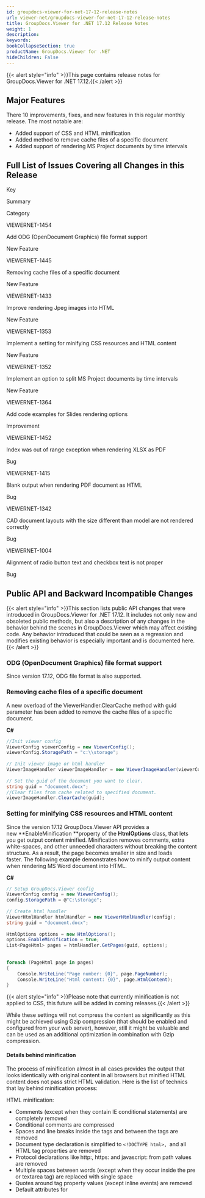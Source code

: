 ```yaml
---
id: groupdocs-viewer-for-net-17-12-release-notes
url: viewer-net/groupdocs-viewer-for-net-17-12-release-notes
title: GroupDocs.Viewer for .NET 17.12 Release Notes
weight: 1
description: 
keywords: 
bookCollapseSection: true
productName: GroupDocs.Viewer for .NET
hideChildren: False
---
```

{{< alert style="info" >}}This page contains release notes for GroupDocs.Viewer for .NET 17.12.{{< /alert >}}

## Major Features

There 10 improvements, fixes, and new features in this regular monthly release. The most notable are:

*   Added support of CSS and HTML minification
*   Added method to remove cache files of a specific document
*   Added support of rendering MS Project documents by time intervals

## Full List of Issues Covering all Changes in this Release

Key

Summary

Category

VIEWERNET-1454

Add ODG (OpenDocument Graphics) file format support

New Feature

VIEWERNET-1445

Removing cache files of a specific document

New Feature

VIEWERNET-1433

Improve rendering Jpeg images into HTML

New Feature

VIEWERNET-1353

Implement a setting for minifying CSS resources and HTML content

New Feature

VIEWERNET-1352

Implement an option to split MS Project documents by time intervals

New Feature

VIEWERNET-1364

Add code examples for Slides rendering options

Improvement

VIEWERNET-1452

Index was out of range exception when rendering XLSX as PDF

Bug

VIEWERNET-1415

Blank output when rendering PDF document as HTML

Bug

VIEWERNET-1342

CAD document layouts with the size different than model are not rendered correctly

Bug

VIEWERNET-1004

Alignment of radio button text and checkbox text is not proper

Bug

## Public API and Backward Incompatible Changes

{{< alert style="info" >}}This section lists public API changes that were introduced in GroupDocs.Viewer for .NET 17.12. It includes not only new and obsoleted public methods, but also a description of any changes in the behavior behind the scenes in GroupDocs.Viewer which may affect existing code. Any behavior introduced that could be seen as a regression and modifies existing behavior is especially important and is documented here.{{< /alert >}}

### ODG (OpenDocument Graphics) file format support

Since version 17.12, ODG file format is also supported.   

### Removing cache files of a specific document

A new overload of the ViewerHandler.ClearCache method with guid parameter has been added to remove the cache files of a specific document.

**C#**

```csharp
//Init viewer config
ViewerConfig viewerConfig = new ViewerConfig();
viewerConfig.StoragePath = "c:\\storage";
 
// Init viewer image or html handler
ViewerImageHandler viewerImageHandler = new ViewerImageHandler(viewerConfig);
 
// Set the guid of the document you want to clear.
string guid = "document.docx";
//Clear files from cache related to specified document. 
viewerImageHandler.ClearCache(guid);
```

### Setting for minifying CSS resources and HTML content

Since the version 17.12 GroupDocs.Viewer API provides a new **EnableMinification **property of the **HtmlOptions** class, that lets you get output content minified. Minification removes comments, extra white-spaces, and other unneeded characters without breaking the content structure. As a result, the page becomes smaller in size and loads faster. The following example demonstrates how to minify output content when rendering MS Word document into HTML.

**C#**

```csharp
// Setup GroupDocs.Viewer config
ViewerConfig config = new ViewerConfig();
config.StoragePath = @"C:\storage";
 
// Create html handler
ViewerHtmlHandler htmlHandler = new ViewerHtmlHandler(config);
string guid = "document.docx";
 
HtmlOptions options = new HtmlOptions();
options.EnableMinification = true;
List<PageHtml> pages = htmlHandler.GetPages(guid, options);
 
 
foreach (PageHtml page in pages)
{
    Console.WriteLine("Page number: {0}", page.PageNumber);
    Console.WriteLine("Html content: {0}", page.HtmlContent);
}
```

{{< alert style="info" >}}Please note that currently minification is not applied to CSS, this future will be added in coming releases.{{< /alert >}}

While these settings will not compress the content as significantly as this might be achieved using Gzip compression (that should be enabled and configured from your web server), however, still it might be valuable and can be used as an additional optimization in combination with Gzip compression.

#### Details behind minification

The process of minification almost in all cases provides the output that looks identically with original content in all browsers but minified HTML content does not pass strict HTML validation. Here is the list of technics that lay behind minification process:

HTML minification:  

*   Comments (except when they contain IE conditional statements) are completely removed
*   Conditional comments are compressed
*   Spaces and line breaks inside the tags and between the tags are removed
*   Document type declaration is simplified to `<!DOCTYPE html>, `and all HTML tag properties are removed
*   Protocol declarations like http:, https: and javascript: from path values are removed
*   Multiple spaces between words (except when they occur inside the pre or textarea tag) are replaced with single space
*   Quotes around tag property values (except inline events) are removed
*   Default attributes for <script>, <style> and <link> tags are removed
*   Boolean attributes are simplified, therefore <input type="text" disabled="disabled"> becomes <input type=text disabled>

### Option to split MS Project documents by time intervals

#### Adjusting Page Size and Time Unit

When you are rendering MS Project documents into an image, HTML or PDF, GroupDocs.Viewer API tries to find optimal output size and time unit, depending on the projects overall length. In case you need to set your own page size or time unit, you can set **ProjectOptions** class properties of corresponding **RenderOptions** (**HtmlOptions** or **ImageOptions**) or **PdfFileOptions** class for rendering into PDF,  as shown in examples below. Time unit refers to smallest unit (days, third of a month or month) used in timescale bar. When the *TimeUnit.Days* is selected you will get the most detailed view of your tasks and when *TimeUni*t.*Month* is selected you will get a more general representation of tasks.

**Setting page size and time unit when rendering MS Project documents (C#)**

```csharp
// Setup GroupDocs.Viewer config
ViewerConfig config = new ViewerConfig();
config.StoragePath = @"C:\storage";
  
// Create image handler
ViewerImageHandler imageHandler = new ViewerImageHandler(config);
string guid = "document.mpp";
  
// Set Project options to render content with a specified size and time unit.
ImageOptions options = new ImageOptions();
options.ProjectOptions.PageSize = PageSize.A2;
options.ProjectOptions.TimeUnit = TimeUnit.Days;
 
// Get pages 
List<PageImage> pages = imageHandler.GetPages(guid, options);
  
foreach (PageImage page in pages)
{
     Console.WriteLine("Page number: {0}", page.PageNumber); 
     Stream imageContent = page.Stream;
}
```

**Get PDF representation of MS Project documents with specified page size and time unit (C#)**

```csharp
// Setup GroupDocs.Viewer config
ViewerConfig config = new ViewerConfig();
config.StoragePath = @"C:\storage";
  
// Create image handler
ViewerImageHandler imageHandler = new ViewerImageHandler(config);
string guid = "document.mpp";
  
// Set Project options to render content with a specified size and time unit.
PdfFileOptions options = new PdfFileOptions();
options.ProjectOptions.PageSize = PageSize.A2;
options.ProjectOptions.TimeUnit = TimeUnit.Days;
 
// Get PDF file 
FileContainer fileContainer = imageHandler.GetPdfFile(guid, options);
 
// Access PDF file stream.
Stream pdfFileStream = fileContainer.Stream;
```

### List of changes in GroupDocs.Viewer for .NET 17.12

#### GroupDocs.Viewer.Handler.Cache.ICacheDataHandler

##### void ClearCache(string guid) overload has been added.

A new overload of ClearCache method aims to clear cache related to the specific document, indicated by guid parameter. Please implement this new overload if you are supplying your custom implementation for the cache data handler. 

#### GroupDocs.Viewer.Handler.ViewerHandler<T>

##### public void ClearCache(string guid) overload of the ClearCache method has been added.

This overload of the ClearCache method clears cache for the specified document. As the new overload has been added in the base abstract class, it applies to both, ViewerImageHandler and ViewerHtmlHandler classes.
